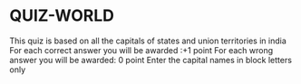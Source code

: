# QUIZ-WORLD
This quiz is based on all the capitals of states and union territories in india
For each correct answer you will be awarded :+1 point
For each wrong answer you will be awarded: 0 point
Enter the capital names in block letters only
